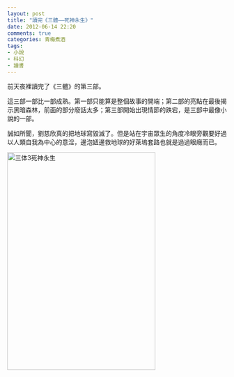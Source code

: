 ```yaml
---
layout: post
title: "讀完《三體——死神永生》"
date: 2012-06-14 22:20
comments: true
categories: 青梅煮酒
tags:
- 小說
- 科幻
- 讀書
---
```

前天夜裡讀完了《三體》的第三部。

這三部一部比一部成熟。第一部只能算是整個故事的開端；第二部的亮點在最後揭示黑暗森林，前面的部分廢話太多；第三部開始出現情節的跌宕，是三部中最像小說的一部。

誠如所聞，劉慈欣真的把地球寫毀滅了。但是站在宇宙眾生的角度冷眼旁觀要好過以人類自我為中心的意淫，邊泡妞邊救地球的好萊塢套路也就是過過眼癮而已。

<a href="http://www.yupoo.com/photos/leninlee/85808819/" title="三体3死神永生"><img src="http://pic.yupoo.com/leninlee/C2AFUunY/medium.jpg" alt="三体3死神永生" width="340" height="500" border="0" /></a>
